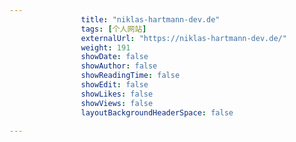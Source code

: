 ---
                title: "niklas-hartmann-dev.de"
                tags: [个人网站]
                externalUrl: "https://niklas-hartmann-dev.de/"
                weight: 191
                showDate: false
                showAuthor: false
                showReadingTime: false
                showEdit: false
                showLikes: false
                showViews: false
                layoutBackgroundHeaderSpace: false
                ---

